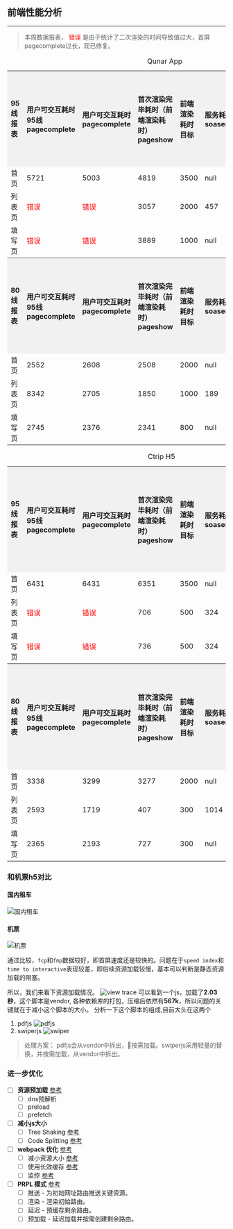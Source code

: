 ## 前端性能分析

------

> 本周数据报表， <font style="color: red">错误</font> 是由于统计了二次渲染的时间导致值过大，首屏pagecomplete过长，现已修复。

<table>
   <caption>Qunar App</caption>
   <tr bgcolor='#f1f1f1' style="text-align:left">
        <th width=10%>95线报表</th>
        <th width=10%>用户可交互耗时95线
        pagecomplete</th>
        <th width=10%>用户可交互耗时
        pagecomplete</th>
        <th width=20%>首次渲染完毕耗时（前端渲染耗时）pageshow</th>
        <th width=10%>前端渲染耗时目标</th>
        <th width=10%>服务耗时
        soaserver</th>
        <th width=10%>网络耗时
        soatotal</th>
        <th width=10%>首次内容绘制耗时
        fcp</th>
        <th width=10%>首次有意义绘制耗时
        fmp</th>
   </tr>
   <tr>
        <td >首页</td>
        <td>5721</td>
        <td>5003</td>
        <td>4819</td>
        <td>3500</td>
        <td>null</td>
        <td>0</td>
        <td>71</td>
        <td>1043</td>
   </tr>
   <tr>
        <td >列表页</td>
        <td style="color: red">错误</td>
        <td style="color: red">错误</td>
        <td>3057</td>
        <td>2000</td>
        <td>457</td>
        <td>1439</td>
        <td>621</td>
        <td>1291</td>
   </tr>
   <tr>
        <td >填写页</td>
        <td style="color: red">错误</td>
        <td style="color: red">错误</td>
        <td>3889</td>
        <td>1000</td>
        <td>null</td>
        <td>1756</td>
        <td>570</td>
        <td>1047</td>
    </tr>
    <tr bgcolor='#f1f1f1' style="text-align:left">
        <th width=10%>80线报表</th>
        <th width=10%>用户可交互耗时95线
        pagecomplete</th>
        <th width=10%>用户可交互耗时
        pagecomplete</th>
        <th width=10%>首次渲染完毕耗时（前端渲染耗时）pageshow</th>
        <th width=10%>前端渲染耗时目标</th>
        <th width=10%>服务耗时
        soaserver</th>
        <th width=10%>网络耗时
        soatotal</th>
        <th width=10%>首次内容绘制耗时
        fcp</th>
        <th width=10%>首次有意义绘制耗时
        fmp</th>
    </tr>
    <tr>
        <td>首页</td>
        <td>2552</td>
        <td>2608</td>
        <td>2508</td>
        <td>2000</td>
        <td>null</td>
        <td>0</td>
        <td>67</td>
        <td>1268</td>
   </tr>
   <tr>
        <td>列表页</td>
        <td>8342</td>
        <td>2705</td>
        <td>1850</td>
        <td>1000</td>
        <td>189</td>
        <td>808</td>
        <td>831</td>
        <td>871</td>
   </tr>
   <tr>
        <td>填写页</td>
        <td>2745</td>
        <td>2376</td>
        <td>2341</td>
        <td>800</td>
        <td>null</td>
        <td>981</td>
        <td>395</td>
        <td>495</td>
   </tr>
</table>

<table>
   <caption>Ctrip H5</caption>
   <tr bgcolor='#f1f1f1' style="text-align:left">
        <th width=10%>95线报表</th>
        <th width=10%>用户可交互耗时95线
        pagecomplete</th>
        <th width=10%>用户可交互耗时
        pagecomplete</th>
        <th width=20%>首次渲染完毕耗时（前端渲染耗时）pageshow</th>
        <th width=10%>前端渲染耗时目标</th>
        <th width=10%>服务耗时
        soaserver</th>
        <th width=10%>网络耗时
        soatotal</th>
        <th width=10%>首次内容绘制耗时
        fcp</th>
        <th width=10%>首次有意义绘制耗时
        fmp</th>
   </tr>
   <tr>
        <td >首页</td>
        <td>6431</td>
        <td>6431</td>
        <td>6351</td>
        <td>3500</td>
        <td>null</td>
        <td>0</td>
        <td>77</td>
        <td>898</td>
   </tr>
   <tr>
        <td >列表页</td>
        <td style="color: red">错误</td>
        <td style="color: red">错误</td>
        <td>706</td>
        <td>500</td>
        <td>324</td>
        <td>717</td>
        <td>null</td>
        <td>null</td>
   </tr>
   <tr>
        <td >填写页</td>
        <td style="color: red">错误</td>
        <td style="color: red">错误</td>
        <td>736</td>
        <td>500</td>
        <td>324</td>
        <td>717</td>
        <td>null</td>
        <td>null</td>
    </tr>
    <tr bgcolor='#f1f1f1' style="text-align:left">
        <th width=10%>80线报表</th>
        <th width=10%>用户可交互耗时95线
        pagecomplete</th>
        <th width=10%>用户可交互耗时
        pagecomplete</th>
        <th width=10%>首次渲染完毕耗时（前端渲染耗时）pageshow</th>
        <th width=10%>前端渲染耗时目标</th>
        <th width=10%>服务耗时
        soaserver</th>
        <th width=10%>网络耗时
        soatotal</th>
        <th width=10%>首次内容绘制耗时
        fcp</th>
        <th width=10%>首次有意义绘制耗时
        fmp</th>
    </tr>
    <tr>
        <td>首页</td>
        <td>3338</td>
        <td>3299</td>
        <td>3277</td>
        <td>2000</td>
        <td>null</td>
        <td>0</td>
        <td>68</td>
        <td>645</td>
   </tr>
   <tr>
        <td>列表页</td>
        <td>2593</td>
        <td>1719</td>
        <td>407</td>
        <td>300</td>
        <td>1014</td>
        <td>1306</td>
        <td>null</td>
        <td>null</td>
   </tr>
   <tr>
        <td>填写页</td>
        <td>2365</td>
        <td>2193</td>
        <td>727</td>
        <td>300</td>
        <td>null</td>
        <td>1463</td>
        <td>null</td>
        <td>null</td>
   </tr>
</table>



### 和机票h5对比

#### 国内租车
![国内租车](https://ws1.sinaimg.cn/large/006tNc79ly1fzisbeaxy3j30u0102dtv.jpg)

#### 机票
![机票](https://ws1.sinaimg.cn/large/006tNc79ly1fzisnxve9uj30u010v15h.jpg)

通过比较，`fcp`和`fmp`数据较好，即首屏速度还是较快的。问题在于`speed index`和`time to interactive`表现较差，即后续资源加载较慢，基本可以判断是静态资源加载的阻塞。

所以，我们来看下资源加载情况。
![view trace](https://ws3.sinaimg.cn/large/006tNc79gy1fzisuxqv0vj318j0u0kdm.jpg)
可以看到一个js，加载了**2.03秒**，这个脚本是vendor, 各种依赖库的打包，压缩后依然有**567k**，所以问题的关键就在于减小这个脚本的大小。
分析一下这个脚本的组成,目前大头在这两个
1. pdfjs
![pdfjs](https://ws3.sinaimg.cn/large/006tNc79gy1fzitvqfap3j30xl0u0dld.jpg)
2. swiperjs
![swiper](https://ws2.sinaimg.cn/large/006tNc79gy1fzitvtnuzyj30wj0u0jwp.jpg)

> 处理方案： pdfjs会从vendor中拆出，按需加载。swiperjs采用轻量的替换，并按需加载，从vendor中拆出。



### 进一步优化

- [ ] **资源预加载** [参考](https://medium.com/reloading/preload-prefetch-and-priorities-in-chrome-776165961bbf)
    - [ ] dns预解析
    - [ ] preload
    - [ ] prefetch 

- [ ] **减小js大小**
    - [ ] Tree Shaking [参考](https://developers.google.com/web/fundamentals/performance/optimizing-javascript/tree-shaking/)
    - [ ] Code Splitting [参考](https://developers.google.com/web/fundamentals/performance/optimizing-javascript/code-splitting/)

- [ ] **webpack 优化** [参考](https://developers.google.com/web/fundamentals/performance/webpack/)
    - [ ] 减小资源大小 [参考](https://developers.google.com/web/fundamentals/performance/webpack/decrease-frontend-size)
    - [ ] 使用长效缓存 [参考](https://developers.google.com/web/fundamentals/performance/webpack/use-long-term-caching)
    - [ ] 监控 [参考](https://developers.google.com/web/fundamentals/performance/webpack/monitor-and-analyze)

- [ ] **PRPL 模式** [参考](https://developers.google.com/web/fundamentals/performance/prpl-pattern/)
    - [ ] 推送 - 为初始网址路由推送关键资源。
    - [ ] 渲染 - 渲染初始路由。
    - [ ] 延迟 - 预缓存剩余路由。
    - [ ] 预加载 - 延迟加载并按需创建剩余路由。
